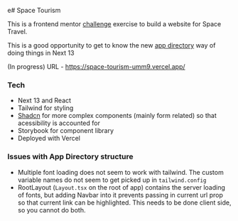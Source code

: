 e# Space Tourism

This is a frontend mentor [challenge](https://www.frontendmentor.io/challenges/space-tourism-multipage-website-gRWj1URZ3) exercise to build a website for Space Travel.

This is a good opportunity to get to know the new [app directory](https://nextjs.org/blog/next-13#new-app-directory-beta) way of doing things in Next 13

(In progress) URL - https://space-tourism-umm9.vercel.app/

### Tech

- Next 13 and React
- Tailwind for styling
- [Shadcn](https://ui.shadcn.com/docs) for more complex components (mainly form related) so that acessibility is accounted for
- Storybook for component library
- Deployed with Vercel

### Issues with App Directory structure

- Multiple font loading does not seem to work with tailwind. The custom variable names do not seem to get picked up in `tailwind.config`
- RootLayout (`Layout.tsx` on the root of app) contains the server loading of fonts, but adding Navbar into it prevents passing in current url prop so that current link can be highlighted. This needs to be done client side, so you cannot do both.
